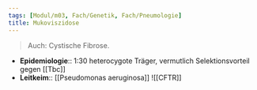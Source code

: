 ```yaml
---
tags: [Modul/m03, Fach/Genetik, Fach/Pneumologie]
title: Mukoviszidose
---
```

> Auch: Cystische Fibrose.
- **Epidemiologie**:: 1:30 heterocygote Träger, vermutlich Selektionsvorteil gegen [[Tbc]]
- **Leitkeim**:: [[Pseudomonas aeruginosa]]
![[CFTR]]